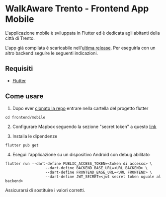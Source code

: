 # WalkAware Trento - Frontend App Mobile

L'applicazione mobile è sviluppata in Flutter ed è dedicata agli abitanti della città di Trento.

L'app già compilata è scaricabile nell'[ultima release](https://github.com/aleiepure/WalkAware/releases/latest). Per eseguirla con un altro backend seguire le seguenti indicazioni.

## Requisiti

- [Flutter](https://docs.flutter.dev/get-started/install)

## Come usare

1. Dopo ever [clonato la repo](../../README.md#istruzioni) entrare nella cartella del progetto flutter

``` shell
cd frontend/mobile
```

2. Configurare Mapbox seguendo la sezione "secret token" a questo [link](https://pub.dev/packages/mapbox_maps_flutter#installation)

3. Installa le dipendenze

```shell
flutter pub get
```

4. Esegui l'applicazione su un dispositivo Android con debug abilitato

``` shell
flutter run --dart-define PUBLIC_ACCESS_TOKEN=<token di accesso> \
                  --dart-define BACKEND_BASE_URL=<URL BACKEND> \
                  --dart-define FRONTEND_BASE_URL=<URL FRONTEND> \
                  --dart-define JWT_SECRET=<jwt secret token uguale al backend>
```

Assicurarsi di sostituire i valori corretti.
